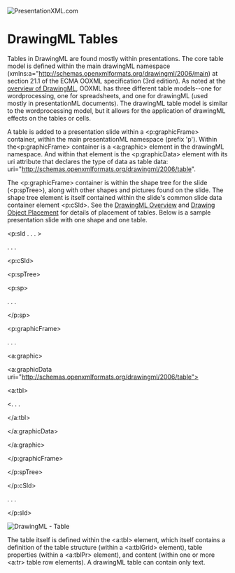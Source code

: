 ![PresentationXML.com](images\PresentationMLBanner.png)

# DrawingML Tables

Tables in DrawingML are found mostly within presentations. The core table model is defined within the main drawingML namespace (xmlns:a="http://schemas.openxmlformats.org/drawingml/2006/main) at section 21.1 of the ECMA OOXML specification (3rd edition). As noted at the [overview of DrawingML](drwOverview.md), OOXML has three different table models--one for wordprocessing, one for spreadsheets, and one for drawingML (used mostly in presentationML documents). The drawingML table model is similar to the wordprocessing model, but it allows for the application of drawingML effects on the tables or cells.

A table is added to a presentation slide within a <p:graphicFrame> container, within the main presentationML namespace (prefix 'p'). Within the<p:graphicFrame> container is a <a:graphic> element in the drawingML namespace. And within that element is the <p:graphicData> element with its uri attribute that declares the type of data as table data: uri="http://schemas.openxmlformats.org/drawingml/2006/table".

The <p:graphicFrame> container is within the shape tree for the slide (<p:spTree>), along with other shapes and pictures found on the slide. The shape tree element is itself contained within the slide's common slide data container element <p:cSld>. See the [DrawingML Overview](drwOverview.md) and [Drawing Object Placement](drwPicInPresentation.md) for details of placement of tables. Below is a sample presentation slide with one shape and one table.

<p:sld . . . >

. . .

<p:cSld>

<p:spTree>

<p:sp>

. . .

</p:sp>

<p:graphicFrame>

. . .

<a:graphic>

<a:graphicData uri="http://schemas.openxmlformats.org/drawingml/2006/table">

<a:tbl>

<. . .

</a:tbl>

</a:graphicData>

</a:graphic>

</p:graphicFrame>

</p:spTree>

</p:cSld>

. . .

</p:sld>

![DrawingML - Table](drwImages\drwTable.gif)

The table itself is defined within the <a:tbl> element, which itself contains a definition of the table structure (within a <a:tblGrid> element), table properties (within a <a:tblPr> element), and content (within one or more <a:tr> table row elements). A drawingML table can contain only text.
